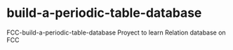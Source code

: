 # build-a-periodic-table-database
FCC-build-a-periodic-table-database
Proyect to learn Relation database on FCC
